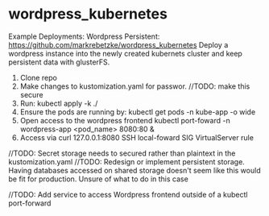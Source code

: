 # wordpress_kubernetes
Example Deployments:
Wordpress Persistent:
https://github.com/markrebetzke/wordpress_kubernetes
Deploy a wordpress instance into the newly created kubernets cluster and keep persistent data with glusterFS.

1. Clone repo
2. Make changes to kustomization.yaml for passwor. //TODO: make this secure
3. Run:
        kubectl apply -k ./
4. Ensure the pods are running by:
        kubectl get pods -n kube-app -o wide
5. Open access to the wordpress frontend
        kubectl port-foward -n wordpress-app <pod_name> 8080:80 &
6. Access via
        curl 127.0.0.1:8080
        SSH local-foward
        SIG VirtualServer rule
        
        
//TODO: Secret storage needs to secured rather than plaintext in the kustomization.yaml
//TODO: Redesign or implement persistent storage. Having databases accessed on shared storage doesn't seem like this would be fit for production. Unsure of what to do in this case

//TODO: Add service to access Wordpress frontend outside of a kubectl port-forward
